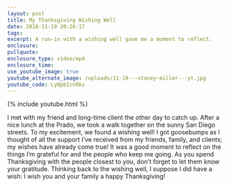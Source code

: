 ```yaml
---
layout: post
title: My Thanksgiving Wishing Well
date: 2018-11-19 20:26:17
tags:
excerpt: A run-in with a wishing well gave me a moment to reflect.
enclosure:
pullquote:
enclosure_type: video/mp4
enclosure_time:
use_youtube_image: true
youtube_alternate_image: /uploads/11-19---stacey-miller---yt.jpg
youtube_code: LyNp6IcnRks
---
```


{% include youtube.html %}

I met with my friend and long-time client the other day to catch up. After a nice lunch at the Prado, we took a walk together on the sunny San Diego streets. To my excitement, we found a wishing well! I got goosebumps as I thought of all the support I’ve received from my friends, family, and clients; my wishes have already come true! It was a good moment to reflect on the things I’m grateful for and the people who keep me going. As you spend Thanksgiving with the people closest to you, don’t forget to let them know your gratitude. Thinking back to the wishing well, I suppose I did have a wish: I wish you and your family a happy Thanksgiving!